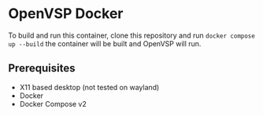 # OpenVSP Docker

To build and run this container, clone this repository and run `docker compose up --build` the container will be built and OpenVSP will run.

## Prerequisites
- X11 based desktop (not tested on wayland)
- Docker
- Docker Compose v2
